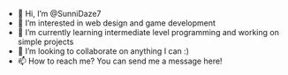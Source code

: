 - 👋 Hi, I’m @SunniDaze7
- 👀 I’m interested in web design and game development
- 🌱 I’m currently learning intermediate level programming and working on simple projects
- 💞️ I’m looking to collaborate on anything I can :)
- 📫 How to reach me? You can send me  a message here!

<!---
SunniDaze7/SunniDaze7 is a ✨ special ✨ repository because its `README.md` (this file) appears on your GitHub profile.
You can click the Preview link to take a look at your changes.
--->
